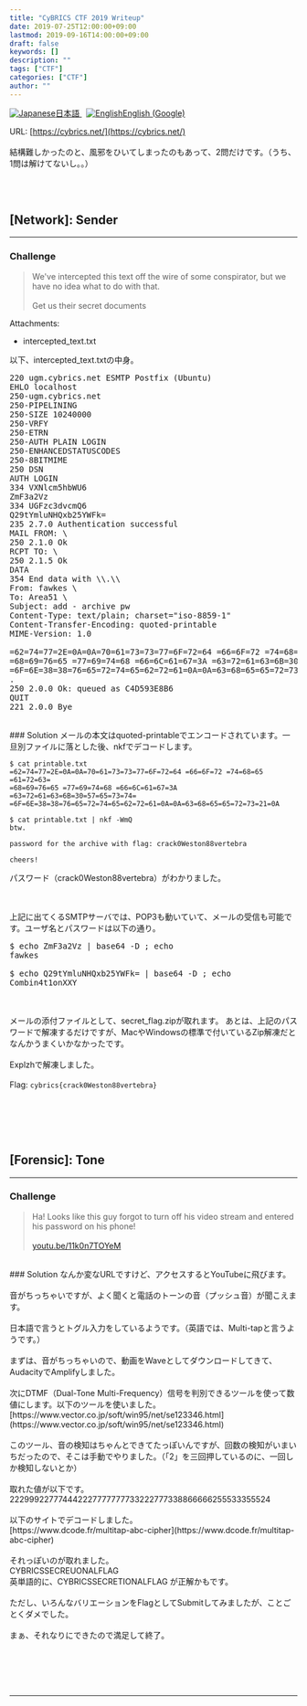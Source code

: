 ```yaml
---
title: "CyBRICS CTF 2019 Writeup"
date: 2019-07-25T12:00:00+09:00
lastmod: 2019-09-16T14:00:00+09:00
draft: false
keywords: []
description: ""
tags: ["CTF"]
categories: ["CTF"]
author: ""
---
```

<a href="https://captureamerica.github.io/writeups/post/cybrics_ctf_2019/">
<img src="https://captureamerica.github.io/writeups/img/Jp.png" alt="Japanese">日本語
</a>&nbsp;
<a href="https://translate.google.com/translate?hl=en&sl=ja&tl=en&u=https%3A%2F%2Fcaptureamerica.github.io%2Fwriteups%2Fpost%2Fcybrics_ctf_2019%2F">
<img src="https://captureamerica.github.io/writeups/img/En.png" alt="English">English (Google)
</a>

<br />

URL: [https://cybrics.net/](https://cybrics.net/)
<br /><br />
結構難しかったのと、風邪をひいてしまったのもあって、2問だけです。（うち、1問は解けてないし。。）

<br /><br />
## [Network]: Sender
- - -
### Challenge
> We've intercepted this text off the wire of some conspirator, but we have no idea what to do with that.
<br /><br />
Get us their secret documents

Attachments:

- intercepted_text.txt

以下、intercepted_text.txtの中身。
<pre>
220 ugm.cybrics.net ESMTP Postfix (Ubuntu)
EHLO localhost
250-ugm.cybrics.net
250-PIPELINING
250-SIZE 10240000
250-VRFY
250-ETRN
250-AUTH PLAIN LOGIN
250-ENHANCEDSTATUSCODES
250-8BITMIME
250 DSN
AUTH LOGIN
334 VXNlcm5hbWU6
ZmF3a2Vz
334 UGFzc3dvcmQ6
Q29tYmluNHQxb25YWFk=
235 2.7.0 Authentication successful
MAIL FROM: \<fawkes@ugm.cybrics.net>
250 2.1.0 Ok
RCPT TO: \<area51@af.mil>
250 2.1.5 Ok
DATA
354 End data with \<CR>\<LF>.\<CR>\<LF>
From: fawkes \<fawkes@ugm.cybrics.net>
To: Area51 \<area51@af.mil>
Subject: add - archive pw
Content-Type: text/plain; charset="iso-8859-1"
Content-Transfer-Encoding: quoted-printable
MIME-Version: 1.0

=62=74=77=2E=0A=0A=70=61=73=73=77=6F=72=64 =66=6F=72 =74=68=65 =61=72=63=
=68=69=76=65 =77=69=74=68 =66=6C=61=67=3A =63=72=61=63=6B=30=57=65=73=74=
=6F=6E=38=38=76=65=72=74=65=62=72=61=0A=0A=63=68=65=65=72=73=21=0A
.
250 2.0.0 Ok: queued as C4D593E8B6
QUIT
221 2.0.0 Bye
</pre>


<br />
### Solution
メールの本文はquoted-printableでエンコードされています。一旦別ファイルに落とした後、nkfでデコードします。

```
$ cat printable.txt
=62=74=77=2E=0A=0A=70=61=73=73=77=6F=72=64 =66=6F=72 =74=68=65 =61=72=63=
=68=69=76=65 =77=69=74=68 =66=6C=61=67=3A =63=72=61=63=6B=30=57=65=73=74=
=6F=6E=38=38=76=65=72=74=65=62=72=61=0A=0A=63=68=65=65=72=73=21=0A

$ cat printable.txt | nkf -WmQ
btw.

password for the archive with flag: crack0Weston88vertebra

cheers!
```

パスワード（crack0Weston88vertebra）がわかりました。


<br /><br />
上記に出てくるSMTPサーバでは、POP3も動いていて、メールの受信も可能です。ユーザ名とパスワードは以下の通り。

<pre>
$ echo ZmF3a2Vz | base64 -D ; echo
fawkes

$ echo Q29tYmluNHQxb25YWFk= | base64 -D ; echo
Combin4t1onXXY
</pre>

<br /><br />
メールの添付ファイルとして、secret_flag.zipが取れます。
あとは、上記のパスワードで解凍するだけですが、MacやWindowsの標準で付いているZip解凍だとなんかうまくいかなかったです。
<br /><br />
Explzhで解凍しました。
<br /><br />
Flag:
`cybrics{crack0Weston88vertebra}`


<br /><br />
<br /><br />
## [Forensic]: Tone
- - -
### Challenge
> Ha! Looks like this guy forgot to turn off his video stream and entered his password on his phone!
<br /><br />
[youtu.be/11k0n7TOYeM](youtu.be/11k0n7TOYeM)

<br />
### Solution
なんか変なURLですけど、アクセスするとYouTubeに飛びます。
<br /><br />
音がちっちゃいですが、よく聞くと電話のトーンの音（プッシュ音）が聞こえます。
<br /><br />
日本語で言うとトグル入力をしているようです。（英語では、Multi-tapと言うようです。）
<br /><br />
まずは、音がちっちゃいので、動画をWaveとしてダウンロードしてきて、AudacityでAmplifyしました。
<br /><br />
次にDTMF（Dual-Tone Multi-Frequency）信号を判別できるツールを使って数値にします。以下のツールを使いました。<br />
[https://www.vector.co.jp/soft/win95/net/se123346.html](https://www.vector.co.jp/soft/win95/net/se123346.html)
<br /><br />
このツール、音の検知はちゃんとできてたっぽいんですが、回数の検知がいまいちだったので、そこは手動でやりました。（「2」を三回押しているのに、一回しか検知しないとか）
<br /><br />
取れた値が以下です。<br />
222999227774442227777777733222777338866666255533355524
<br /><br />
以下のサイトでデコードしました。<br />
[https://www.dcode.fr/multitap-abc-cipher](https://www.dcode.fr/multitap-abc-cipher)
<br /><br />
それっぽいのが取れました。<br />
CYBRICSSECREUONALFLAG
<br />
英単語的に、CYBRICSSECRETIONALFLAG が正解かもです。
<br /><br />
ただし、いろんなバリエーションをFlagとしてSubmitしてみましたが、ことごとくダメでした。
<br /><br />
まぁ、それなりにできたので満足して終了。


<br /><br />
<br /><br />
- - -
<br /><br />
<br /><br />
